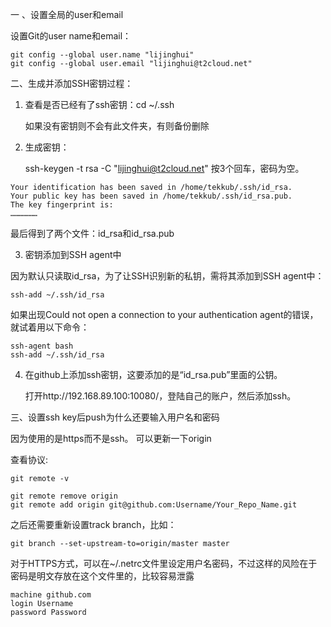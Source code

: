 一 、设置全局的user和email


设置Git的user name和email：

    git config --global user.name "lijinghui"
    git config --global user.email "lijinghui@t2cloud.net"

二、生成并添加SSH密钥过程：

1. 查看是否已经有了ssh密钥：cd ~/.ssh

    如果没有密钥则不会有此文件夹，有则备份删除

2. 生成密钥：

    ssh-keygen -t rsa -C "lijinghui@t2cloud.net"
按3个回车，密码为空。
```
Your identification has been saved in /home/tekkub/.ssh/id_rsa.
Your public key has been saved in /home/tekkub/.ssh/id_rsa.pub.
The key fingerprint is:
………………
```
最后得到了两个文件：id_rsa和id_rsa.pub

3. 密钥添加到SSH agent中

因为默认只读取id_rsa，为了让SSH识别新的私钥，需将其添加到SSH agent中：
    
    ssh-add ~/.ssh/id_rsa
如果出现Could not open a connection to your authentication agent的错误，就试着用以下命令：
    
    ssh-agent bash
    ssh-add ~/.ssh/id_rsa

4. 在github上添加ssh密钥，这要添加的是“id_rsa.pub”里面的公钥。

    打开http://192.168.89.100:10080/，登陆自己的账户，然后添加ssh。

三、设置ssh key后push为什么还要输入用户名和密码

因为使用的是https而不是ssh。 可以更新一下origin

查看协议:

    git remote -v

    git remote remove origin
    git remote add origin git@github.com:Username/Your_Repo_Name.git

之后还需要重新设置track branch，比如：
    
    git branch --set-upstream-to=origin/master master

对于HTTPS方式，可以在~/.netrc文件里设定用户名密码，不过这样的风险在于密码是明文存放在这个文件里的，比较容易泄露

    machine github.com
    login Username
    password Password



